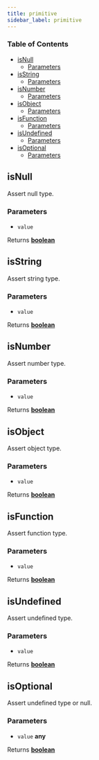 ```yaml
---
title: primitive
sidebar_label: primitive
---
```

<!-- Generated by documentation.js. Update this documentation by updating the source code. -->

### Table of Contents

-   [isNull][1]
    -   [Parameters][2]
-   [isString][3]
    -   [Parameters][4]
-   [isNumber][5]
    -   [Parameters][6]
-   [isObject][7]
    -   [Parameters][8]
-   [isFunction][9]
    -   [Parameters][10]
-   [isUndefined][11]
    -   [Parameters][12]
-   [isOptional][13]
    -   [Parameters][14]

## isNull

Assert null type.

### Parameters

-   `value`  

Returns **[boolean][15]** 

## isString

Assert string type.

### Parameters

-   `value`  

Returns **[boolean][15]** 

## isNumber

Assert number type.

### Parameters

-   `value`  

Returns **[boolean][15]** 

## isObject

Assert object type.

### Parameters

-   `value`  

Returns **[boolean][15]** 

## isFunction

Assert function type.

### Parameters

-   `value`  

Returns **[boolean][15]** 

## isUndefined

Assert undefined type.

### Parameters

-   `value`  

Returns **[boolean][15]** 

## isOptional

Assert undefined type or null.

### Parameters

-   `value` **any** 

Returns **[boolean][15]** 

[1]: #isnull

[2]: #parameters

[3]: #isstring

[4]: #parameters-1

[5]: #isnumber

[6]: #parameters-2

[7]: #isobject

[8]: #parameters-3

[9]: #isfunction

[10]: #parameters-4

[11]: #isundefined

[12]: #parameters-5

[13]: #isoptional

[14]: #parameters-6

[15]: https://developer.mozilla.org/docs/Web/JavaScript/Reference/Global_Objects/Boolean
